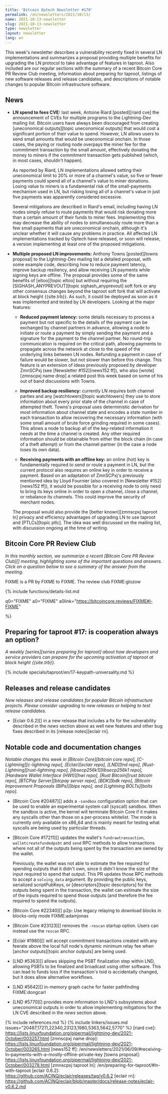 ```yaml
---
title: 'Bitcoin Optech Newsletter #170'
permalink: /en/newsletters/2021/10/13/
name: 2021-10-13-newsletter
slug: 2021-10-13-newsletter
type: newsletter
layout: newsletter
lang: en
---
```

This week's newsletter describes a vulnerability recently fixed in
several LN implementations and summarizes a proposal providing multiple
benefits for upgrading the LN protocol to take advantage of features in
taproot.  Also included are our regular sections with the summary of a
recent Bitcoin Core PR Review Club meeting, information about preparing for
taproot, listings of new software releases and release candidates, and
descriptions of notable changes to popular Bitcoin infrastructure
software.

## News

- **LN spend to fees CVE:** last week, Antoine Riard [posted][riard cve]
  the announcement of CVEs for multiple programs to the Lightning-Dev
  mailing list.  Bitcoin users have always been discouraged from
  creating [uneconomical outputs][topic uneconomical outputs] that would
  cost a significant portion of their value to spend.  However, LN
  allows users to send small amounts that would be uneconomical onchain.
  In those cases, the paying or routing node overpays the miner fee for
  the commitment transaction by the small amount, effectively donating
  the money to miners if the commitment transaction gets published
  (which, in most cases, shouldn't happen).

    As reported by Riard, LN implementations allowed setting their
    uneconomical limit to 20% or more of a channel's value, so five
    or fewer payments could spend all of a channel's value to miner
    donations.  Losing value to miners is a fundamental risk of the
    small-payments mechanism used in LN, but risking losing all of a
    channel's value in just five payments was apparently considered
    excessive.

    Several mitigations are described in Riard's email, including having
    LN nodes simply refuse to route payments that would risk donating
    more than a certain amount of their funds to miner fees.
    Implementing this may decrease the ability of nodes to
    simultaneously route more than a few small payments that are
    uneconomical onchain, although it's unclear whether it will cause any
    problems in practice.  All affected LN implementations tracked by
    Optech have released, or soon will release, a version implementing
    at least one of the proposed mitigations.

- **Multiple proposed LN improvements:** Anthony Towns [posted][towns
  proposal] to the Lightning-Dev mailing list a detailed proposal, with
  some example code, describing how to reduce payment latency, improve
  backup resiliency, and allow receiving LN payments while signing keys
  are offline.  The proposal provides some of the same benefits of
  [eltoo][topic eltoo] but without requiring the
  [SIGHASH_ANYPREVOUT][topic sighash_anyprevout] soft fork or any other
  consensus changes beyond the taproot soft fork that will activate at
  block height {{site.trb}}.  As such, it could be deployed as soon as
  it was implemented and tested by LN developers.  Looking at the major
  features:

    - **Reduced payment latency:** some details necessary to process a
      payment but not specific to the details of the payment can be
      exchanged by channel partners in advance, allowing a node to
      initiate or route a payment by simply sending the payment and
      a signature for the payment to the channel partner.  No round-trip
      communication is required on the critical path, allowing payments
      to propagate across the network at close to the speed of the
      underlying links between LN nodes.  Refunding a payment in case of
      failure would be slower, but not slower than before this change.
      This feature is an extension of ideas previously proposed by
      developer ZmnSCPxj (see [Newsletter #152][news152 ff]), who also
      [wrote][zmnscpxj name drop] a related post this week based on some
      of his out of band discussions with Towns.

    - **Improved backup resiliency:** currently LN requires both channel
      parties and any [watchtowers][topic watchtowers] they use to store
      information about every prior state of the channel in case of attempted
      theft.  Towns's proposal uses deterministic derivation for most
      information about channel state and encodes a state number in
      each transaction to allow recovering the necessary information
      (with some small amount of brute force grinding required in some
      cases).  This allows a node to backup all of the key-related
      information it needs at the time a channel is created.  Any other
      required information should be obtainable from either the block
      chain (in case of a theft attempt) or from the channel
      partner (in the case a node loses its own data).

    - **Receiving payments with an offline key:** an online (hot) key is
      fundamentally required to send or route a payment in LN, but the
      current protocol also requires an online key in order to receive a
      payment.  Based on an adaptation of ZmnSCPxj's previously
      mentioned idea by Lloyd Fournier (also covered in [Newsletter
      #152][news152 ff]), it would be possible for a receiving node to
      only need to bring its keys online in order to open a channel,
      close a channel, or rebalance its channels.  This could
      improve the security of merchant nodes.

    The proposal would also provide the [better known][zmnscpxj taproot ln]
    privacy and efficiency advantages of upgrading LN to use taproot and
    [PTLCs][topic ptlc].  The idea was well discussed on the mailing
    list, with discussion ongoing at the time of writing.

## Bitcoin Core PR Review Club

*In this monthly section, we summarize a recent [Bitcoin Core PR Review Club][]
meeting, highlighting some of the important questions and answers.  Click on a
question below to see a summary of the answer from the meeting.*

FIXME is a PR by FIXME to FIXME.  The review club FIXME:glozow

{% include functions/details-list.md

  q0="FIXME"
  a0="FIXME"
  a0link="https://bitcoincore.reviews/FIXME#l-FIXME"

%}

## Preparing for taproot #17: is cooperation always an option?

*A weekly [series][series preparing for taproot] about how developers
and service providers can prepare for the upcoming activation of taproot
at block height {{site.trb}}.*

{% include specials/taproot/en/17-keypath-universality.md %}

## Releases and release candidates

*New releases and release candidates for popular Bitcoin infrastructure
projects.  Please consider upgrading to new releases or helping to test
release candidates.*

- [Eclair 0.6.2][] in a new release that includes a fix for
  the vulnerability described in the *news* section above as well new
  features and other bug fixes described in its [release notes][eclair
  rn].

## Notable code and documentation changes

*Notable changes this week in [Bitcoin Core][bitcoin core repo],
[C-Lightning][c-lightning repo], [Eclair][eclair repo], [LND][lnd repo],
[Rust-Lightning][rust-lightning repo], [libsecp256k1][libsecp256k1
repo], [Hardware Wallet Interface (HWI)][hwi repo],
[Rust Bitcoin][rust bitcoin repo], [BTCPay Server][btcpay server repo],
[BDK][bdk repo], [Bitcoin Improvement Proposals (BIPs)][bips repo], and
[Lightning BOLTs][bolts repo].*

- [Bitcoin Core #20487][] adds a `-sandbox` configuration option that
  can be used to enable an experimental system call (syscall) sandbox.
  When the sandbox is active, the kernel will terminate Bitcoin Core if
  it makes any syscalls other than those on a per-process whitelist.  The
  mode is currently only available on x86_64 and is mainly meant for
  testing what syscalls are being used by particular threads.

- [Bitcoin Core #17211][] updates the wallet's `fundrawtransaction`,
  `walletcreatefundedpsbt` and `send` RPC methods to allow transactions
  where not all of the outputs being spent by the transaction are owned by the
  wallet.

    Previously, the wallet was not able to estimate the fee required
    for spending outputs that it didn't own, since it didn't know
    the size of the input required to spend that output. This PR
    updates those RPC methods to accept a `solving_data` argument. By providing
    the public keys, serialized scriptPubKeys, or [descriptors][topic
    descriptors] for the outputs being spent in the transaction, the wallet can
    estimate the size of the inputs required to spend those outputs (and therefore
    the fee required to spend the outputs).

- [Bitcoin Core #22340][] p2p: Use legacy relaying to download blocks in blocks-only mode FIXME:adamjonas

- [Bitcoin Core #23123][] removes the `-rescan` startup option.  Users
  can instead use the `rescan` RPC.

- [Eclair #1980][] will accept commitment transactions created with any
  feerate above the local full node's dynamic minimum relay fee when
  [anchor outputs][topic anchor outputs] are being used.

- [LND #5363][] allows skipping the PSBT finalization step within LND,
  allowing PSBTs to be finalized and broadcast using other software.
  This can lead to funds loss if the transaction's txid is accidentally
  changed, but it does allow alternative workflows.

- [LND #5642][] in-memory graph cache for faster pathfinding FIXME:dongcarl

- [LND #5770][] provides more information to LND's subsystems about
  uneconomical outputs in order to allow implementing mitigations for
  the LN CVE described in the *news* section above.

{% include references.md %}
{% include linkers/issues.md issues="20487,17211,22340,23123,1980,5363,5642,5770" %}
[riard cve]: https://lists.linuxfoundation.org/pipermail/lightning-dev/2021-October/003257.html
[zmnscpxj name drop]: https://lists.linuxfoundation.org/pipermail/lightning-dev/2021-October/003265.html
[news152 ff]: /en/newsletters/2021/06/09/#receiving-ln-payments-with-a-mostly-offline-private-key
[towns proposal]: https://lists.linuxfoundation.org/pipermail/lightning-dev/2021-October/003278.html
[zmnscpxj taproot ln]: /en/preparing-for-taproot/#ln-with-taproot
[eclair 0.6.2]: https://github.com/ACINQ/eclair/releases/tag/v0.6.2
[eclair rn]: https://github.com/ACINQ/eclair/blob/master/docs/release-notes/eclair-v0.6.2.md
